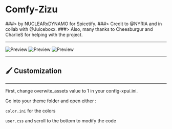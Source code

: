 # **Comfy-Zizu**
###> by NUCLEARxDYNAMO for Spicetify.
###> Credit to @NYRIA and in collab with @Juiceboxx.
###> Also, many thanks to Cheesburgur and CharlieS for helping with the project.

---
![Preview](https://github.com/ShaunakPemmaraju/Comfy-Zizu/blob/main/preview-of-main)
![Preview](https://github.com/ShaunakPemmaraju/Comfy-Zizu/blob/main/preview-of-playlist)
![Preview](https://github.com/ShaunakPemmaraju/Comfy-Zizu/blob/main/preview-of-lyrics-plus)

---

## 🖌️ Customization

---

First, change overwite_assets value to 1 in your config-xpui.ini.

Go into your theme folder and open either :

`color.ini` for the colors

`user.css` and scroll to the bottom to modify the code
